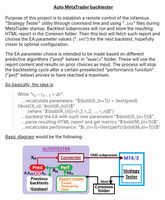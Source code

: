 <center><h4><b><u>Auto MetaTrader backtester</u></b></h4></center>

Purpose of this project is to establish a remote control of the infamous "Strategy Tester" utility through command line and using "`.ini`" files during MetaTrader startup. Backtest subprocess will run and store the resulting HTML report in the Common folder. Then this tool will fetch such report and choose the EA parameter values ("`.set`") for the next backtest, hopefully closer to optimal configuration.

The EA parameter choice is intended to be made based on different predictive algorithms ("$pred$" below) in "`models`" folder. These will use the report content and results on prior choices as input. The process will stop the backtesting cycle after a certain preselected "performance function" ("$perf$" below) proves to have reached a maximum.

<u>So basically, the idea is</u>:

> While "$r_{n} - r_{n-1} > \Delta r$":
> <br> &emsp;...recalculate parameters: "$\bold{X_{n+1}} = \text{pred}(\bold{X_n}, \bold{R_{n}})$"
> <br> &emsp;&emsp; (where "$\bold{R_{n}}=[r_1, r_2, ..., r_n]$")
> <br> &emsp;...backtest the EA with such new parameters "$\bold{X_{n+1}}$".
> <br> &emsp;...parse resulting HTML report and get metrics "$\bold{M_{n+1}}$".
> <br> &emsp;...recalculate performance: "$r_{n+1}=\text{perf}(\bold{M_{n+1}})$"

<u>Basic diagram</u> would be the following:

<center><img src = "./Schematic - cell.jpg" width = "80%"></center></img>